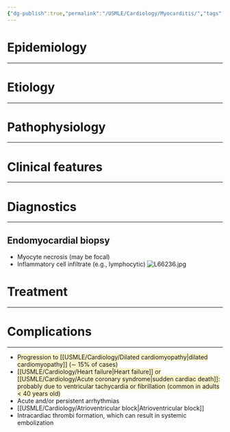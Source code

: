```yaml
---
{"dg-publish":true,"permalink":"/USMLE/Cardiology/Myocarditis/","tags":["t1"]}
---
```


# Epidemiology
---


# Etiology
---


# Pathophysiology
---


# Clinical features
---


# Diagnostics
---
## Endomyocardial biopsy
- Myocyte necrosis (may be focal)
- Inflammatory cell infiltrate (e.g., lymphocytic) ![L66236.jpg](/img/user/appendix/L66236.jpg)

# Treatment
---

# Complications
---
- <span style="background:rgba(240, 200, 0, 0.2)">Progression to [[USMLE/Cardiology/Dilated cardiomyopathy\|dilated cardiomyopathy]] (∼ 15% of cases)</span>
- <span style="background:rgba(240, 200, 0, 0.2)">[[USMLE/Cardiology/Heart failure\|Heart failure]] or [[USMLE/Cardiology/Acute coronary syndrome\|sudden cardiac death]]: probably due to ventricular tachycardia or fibrillation (common in adults &lt; 40 years old)</span>
- Acute and/or persistent arrhythmias
- [[USMLE/Cardiology/Atrioventricular block\|Atrioventricular block]]
- Intracardiac thrombi formation, which can result in systemic embolization
